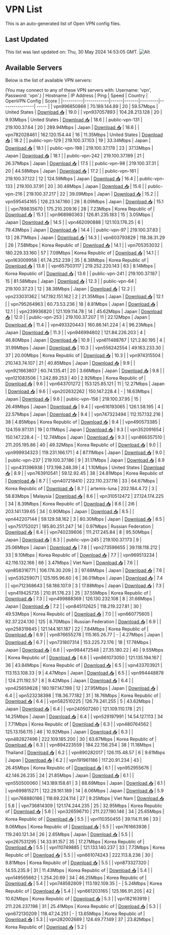 # VPN List

This is an auto-generated list of Open VPN config files.

## Last Updated

This list was last updated on: Thu, 30 May 2024 14:53:05 GMT.
![Alt](https://repobeats.axiom.co/api/embed/186b98318ef1479477931607c1ad7d823f12451f.svg "Repobeats analytics image")

## Available Servers

Below is the list of available VPN servers:

(You may connect to any of these VPN servers with: Username: 'vpn', Password: 'vpn'.)
| Hostname | IP Address | Ping | Speed | Country | OpenVPN Config | Score |
|----------|------------|------|-------|---------|----------------| ----- |
| vpn996850866 | 70.189.144.89 | 20 | 59.57Mbps | United States | [Download 📥](./configs/server_0_US.ovpn) | 19.0 |
| vpn937057893 | 104.28.213.128 | 20 | 9.93Mbps | United States | [Download 📥](./configs/server_1_US.ovpn) | 18.6 |
| public-vpn-131 | 219.100.37.64 | 20 | 289.94Mbps | Japan | [Download 📥](./configs/server_2_JP.ovpn) | 18.6 |
| vpn782028461 | 162.120.154.44 | 16 | 11.35Mbps | United States | [Download 📥](./configs/server_3_US.ovpn) | 18.2 |
| public-vpn-129 | 219.100.37.103 | 19 | 33.34Mbps | Japan | [Download 📥](./configs/server_4_JP.ovpn) | 18.1 |
| public-vpn-198 | 219.100.37.178 | 23 | 37.13Mbps | Japan | [Download 📥](./configs/server_5_JP.ovpn) | 18.1 |
| public-vpn-242 | 219.100.37.189 | 21 | 26.37Mbps | Japan | [Download 📥](./configs/server_6_JP.ovpn) | 17.5 |
| public-vpn-98 | 219.100.37.31 | 20 | 44.58Mbps | Japan | [Download 📥](./configs/server_7_JP.ovpn) | 17.2 |
| public-vpn-161 | 219.100.37.122 | 12 | 124.59Mbps | Japan | [Download 📥](./configs/server_8_JP.ovpn) | 16.4 |
| public-vpn-133 | 219.100.37.91 | 20 | 30.48Mbps | Japan | [Download 📥](./configs/server_9_JP.ovpn) | 15.6 |
| public-vpn-216 | 219.100.37.217 | 22 | 39.09Mbps | Japan | [Download 📥](./configs/server_10_JP.ovpn) | 15.2 |
| vpn595454165 | 126.23.147.160 | 28 | 8.09Mbps | Japan | [Download 📥](./configs/server_11_JP.ovpn) | 15.1 |
| vpn789835670 | 175.210.209.16 | 28 | 7.23Mbps | Korea Republic of | [Download 📥](./configs/server_12_KR.ovpn) | 15.1 |
| vpn968980363 | 126.81.235.183 | 15 | 3.05Mbps | Japan | [Download 📥](./configs/server_13_JP.ovpn) | 14.5 |
| vpn462090888 | 121.103.176.25 | 6 | 79.43Mbps | Japan | [Download 📥](./configs/server_14_JP.ovpn) | 14.4 |
| public-vpn-97 | 219.100.37.83 | 13 | 28.71Mbps | Japan | [Download 📥](./configs/server_15_JP.ovpn) | 14.3 |
| vpn603793829 | 118.38.31.29 | 26 | 7.58Mbps | Korea Republic of | [Download 📥](./configs/server_16_KR.ovpn) | 14.1 |
| vpn705353032 | 180.229.33.160 | 57 | 7.09Mbps | Korea Republic of | [Download 📥](./configs/server_17_KR.ovpn) | 14.1 |
| vpn163009958 | 61.74.252.239 | 35 | 8.38Mbps | Korea Republic of | [Download 📥](./configs/server_18_KR.ovpn) | 13.8 |
| vpn657503117 | 219.252.220.143 | 63 | 8.14Mbps | Korea Republic of | [Download 📥](./configs/server_19_KR.ovpn) | 13.6 |
| public-vpn-241 | 219.100.37.187 | 15 | 81.58Mbps | Japan | [Download 📥](./configs/server_20_JP.ovpn) | 12.3 |
| public-vpn-64 | 219.100.37.23 | 12 | 38.38Mbps | Japan | [Download 📥](./configs/server_21_JP.ovpn) | 12.2 |
| vpn233031362 | 147.192.151.162 | 2 | 21.35Mbps | Japan | [Download 📥](./configs/server_22_JP.ovpn) | 12.1 |
| vpn795264963 | 60.73.53.236 | 18 | 8.81Mbps | Japan | [Download 📥](./configs/server_23_JP.ovpn) | 12.1 |
| vpn239936820 | 121.109.114.78 | 14 | 45.62Mbps | Japan | [Download 📥](./configs/server_24_JP.ovpn) | 12.0 |
| public-vpn-253 | 219.100.37.207 | 11 | 22.12Mbps | Japan | [Download 📥](./configs/server_25_JP.ovpn) | 11.4 |
| vpn493320443 | 160.86.141.224 | 4 | 96.23Mbps | Japan | [Download 📥](./configs/server_26_JP.ovpn) | 11.3 |
| vpn946994802 | 121.84.226.203 | 4 | 46.80Mbps | Japan | [Download 📥](./configs/server_27_JP.ovpn) | 10.9 |
| vpn611488767 | 121.2.80.195 | 4 | 31.99Mbps | Japan | [Download 📥](./configs/server_28_JP.ovpn) | 10.3 |
| vpn556242554 | 49.163.233.30 | 37 | 20.00Mbps | Korea Republic of | [Download 📥](./configs/server_29_KR.ovpn) | 10.3 |
| vpn974315504 | 210.143.74.107 | 21 | 40.85Mbps | Japan | [Download 📥](./configs/server_30_JP.ovpn) | 9.9 |
| vpn921663807 | 60.74.135.41 | 20 | 3.66Mbps | Japan | [Download 📥](./configs/server_31_JP.ovpn) | 9.8 |
| vpn121083506 | 1.242.89.253 | 40 | 2.92Mbps | Korea Republic of | [Download 📥](./configs/server_32_KR.ovpn) | 9.6 |
| vpn643701272 | 153.125.85.121 | 11 | 12.27Mbps | Japan | [Download 📥](./configs/server_33_JP.ovpn) | 9.6 |
| vpn202632262 | 150.147.228.4 | - | 18.63Mbps | Japan | [Download 📥](./configs/server_34_JP.ovpn) | 9.6 |
| public-vpn-156 | 219.100.37.95 | 15 | 26.49Mbps | Japan | [Download 📥](./configs/server_35_JP.ovpn) | 9.4 |
| vpn616193065 | 126.1.58.195 | 4 | 22.57Mbps | Japan | [Download 📥](./configs/server_36_JP.ovpn) | 9.4 |
| vpn747323494 | 112.157.132.216 | 38 | 4.85Mbps | Korea Republic of | [Download 📥](./configs/server_37_KR.ovpn) | 9.4 |
| vpn490573385 | 124.159.97.131 | 19 | 0.11Mbps | Japan | [Download 📥](./configs/server_38_JP.ovpn) | 9.3 |
| vpn352091654 | 150.147.228.4 | - | 12.74Mbps | Japan | [Download 📥](./configs/server_39_JP.ovpn) | 9.3 |
| vpn866357510 | 211.205.195.86 | 40 | 49.32Mbps | Korea Republic of | [Download 📥](./configs/server_40_KR.ovpn) | 9.0 |
| vpn999934323 | 119.231.166.171 | 4 | 87.11Mbps | Japan | [Download 📥](./configs/server_41_JP.ovpn) | 9.0 |
| public-vpn-237 | 219.100.37.186 | 9 | 31.17Mbps | Japan | [Download 📥](./configs/server_42_JP.ovpn) | 8.9 |
| vpn431396938 | 173.198.248.39 | 4 | 1.10Mbps | United States | [Download 📥](./configs/server_43_US.ovpn) | 8.9 |
| vpn763910541 | 59.12.92.45 | 38 | 24.81Mbps | Korea Republic of | [Download 📥](./configs/server_44_KR.ovpn) | 8.7 |
| vpn407218410 | 222.110.237.116 | 33 | 64.67Mbps | Korea Republic of | [Download 📥](./configs/server_45_KR.ovpn) | 8.7 |
| artemis-luna | 202.184.4.72 | 3 | 58.83Mbps | Malaysia | [Download 📥](./configs/server_46_MY.ovpn) | 8.6 |
| vpn310512472 | 27.124.174.225 | 34 | 8.39Mbps | Korea Republic of | [Download 📥](./configs/server_47_KR.ovpn) | 8.6 |
| 2i6 | 203.141.139.65 | 34 | 0.90Mbps | Japan | [Download 📥](./configs/server_48_JP.ovpn) | 8.5 |
| vpn442207144 | 59.129.58.162 | 3 | 80.30Mbps | Japan | [Download 📥](./configs/server_49_JP.ovpn) | 8.5 |
| vpn751752021 | 185.80.251.247 | 14 | 0.97Mbps | Russian Federation | [Download 📥](./configs/server_50_RU.ovpn) | 8.4 |
| vpn740239606 | 111.217.245.84 | 8 | 95.50Mbps | Japan | [Download 📥](./configs/server_51_JP.ovpn) | 8.3 |
| public-vpn-245 | 219.100.37.173 | 9 | 25.06Mbps | Japan | [Download 📥](./configs/server_52_JP.ovpn) | 7.8 |
| vpn273596655 | 39.118.118.212 | 33 | 9.10Mbps | Korea Republic of | [Download 📥](./configs/server_53_KR.ovpn) | 7.7 |
| vpn969513234 | 42.116.132.166 | 66 | 3.47Mbps | Viet Nam | [Download 📥](./configs/server_54_VN.ovpn) | 7.6 |
| vpn858316771 | 106.176.30.209 | 3 | 97.68Mbps | Japan | [Download 📥](./configs/server_55_JP.ovpn) | 7.6 |
| vpn535259071 | 125.195.96.60 | 6 | 36.01Mbps | Japan | [Download 📥](./configs/server_56_JP.ovpn) | 7.4 |
| vpn712368643 | 58.188.107.9 | 3 | 17.88Mbps | Japan | [Download 📥](./configs/server_57_JP.ovpn) | 7.3 |
| vpn419425735 | 210.91.176.23 | 25 | 37.55Mbps | Korea Republic of | [Download 📥](./configs/server_58_KR.ovpn) | 7.3 |
| vpn499888369 | 126.130.232.108 | 8 | 31.66Mbps | Japan | [Download 📥](./configs/server_59_JP.ovpn) | 7.2 |
| vpn845112625 | 118.219.227.81 | 30 | 49.53Mbps | Korea Republic of | [Download 📥](./configs/server_60_KR.ovpn) | 7.0 |
| vpn660775605 | 92.37.224.130 | 125 | 8.70Mbps | Russian Federation | [Download 📥](./configs/server_61_RU.ovpn) | 6.9 |
| vpn258319845 | 121.144.161.187 | 22 | 7.84Mbps | Korea Republic of | [Download 📥](./configs/server_62_KR.ovpn) | 6.9 |
| vpn876655276 | 115.165.26.77 | - | 4.27Mbps | Japan | [Download 📥](./configs/server_63_JP.ovpn) | 6.7 |
| vpn731807314 | 153.225.72.176 | 18 | 17.78Mbps | Japan | [Download 📥](./configs/server_64_JP.ovpn) | 6.6 |
| vpn984472548 | 27.35.180.22 | 40 | 9.55Mbps | Korea Republic of | [Download 📥](./configs/server_65_KR.ovpn) | 6.6 |
| vpn861073050 | 121.135.194.167 | 36 | 43.84Mbps | Korea Republic of | [Download 📥](./configs/server_66_KR.ovpn) | 6.5 |
| vpn433703921 | 113.153.108.33 | 9 | 4.47Mbps | Japan | [Download 📥](./configs/server_67_JP.ovpn) | 6.5 |
| vpn994448878 | 124.211.192.57 | 8 | 9.42Mbps | Japan | [Download 📥](./configs/server_68_JP.ovpn) | 6.4 |
| vpn425659828 | 180.197.147.198 | 12 | 27.95Mbps | Japan | [Download 📥](./configs/server_69_JP.ovpn) | 6.4 |
| vpn523238398 | 118.36.77.182 | 31 | 18.76Mbps | Korea Republic of | [Download 📥](./configs/server_70_KR.ovpn) | 6.4 |
| vpn582510225 | 126.79.241.255 | 5 | 43.62Mbps | Japan | [Download 📥](./configs/server_71_JP.ovpn) | 6.4 |
| vpn240507260 | 121.109.110.178 | 21 | 14.25Mbps | Japan | [Download 📥](./configs/server_72_JP.ovpn) | 6.4 |
| vpn529197991 | 14.54.127.113 | 34 | 7.71Mbps | Korea Republic of | [Download 📥](./configs/server_73_KR.ovpn) | 6.3 |
| vpn480764562 | 125.13.156.115 | 46 | 10.92Mbps | Japan | [Download 📥](./configs/server_74_JP.ovpn) | 6.3 |
| vpn482827496 | 222.109.185.200 | 30 | 63.67Mbps | Korea Republic of | [Download 📥](./configs/server_75_KR.ovpn) | 6.3 |
| vpn894223559 | 184.22.156.254 | 38 | 11.18Mbps | Thailand | [Download 📥](./configs/server_76_TH.ovpn) | 6.2 |
| vpn890282017 | 126.115.48.57 | 6 | 9.61Mbps | Japan | [Download 📥](./configs/server_77_JP.ovpn) | 6.2 |
| vpn191961186 | 117.20.91.234 | 43 | 26.45Mbps | Korea Republic of | [Download 📥](./configs/server_78_KR.ovpn) | 6.1 |
| vpn952955676 | 42.146.26.235 | 24 | 21.85Mbps | Japan | [Download 📥](./configs/server_79_JP.ovpn) | 6.1 |
| vpn550500060 | 143.189.158.61 | 3 | 88.69Mbps | Japan | [Download 📥](./configs/server_80_JP.ovpn) | 6.1 |
| vpn699815271 | 122.29.161.189 | 14 | 8.06Mbps | Japan | [Download 📥](./configs/server_81_JP.ovpn) | 5.9 |
| vpn768880186 | 118.69.224.114 | 27 | 9.25Mbps | Viet Nam | [Download 📥](./configs/server_82_VN.ovpn) | 5.8 |
| vpn736814309 | 121.174.244.235 | 25 | 32.95Mbps | Korea Republic of | [Download 📥](./configs/server_83_KR.ovpn) | 5.6 |
| vpn326596710 | 211.227.190.146 | 34 | 25.65Mbps | Korea Republic of | [Download 📥](./configs/server_84_KR.ovpn) | 5.5 |
| vpn110350455 | 39.114.11.96 | 33 | 9.06Mbps | Korea Republic of | [Download 📥](./configs/server_85_KR.ovpn) | 5.5 |
| vpn761663936 | 119.240.121.34 | 26 | 2.65Mbps | Japan | [Download 📥](./configs/server_86_JP.ovpn) | 5.5 |
| vpn267531295 | 14.33.91.157 | 35 | 17.27Mbps | Korea Republic of | [Download 📥](./configs/server_87_KR.ovpn) | 5.5 |
| vpn110749885 | 121.133.140.237 | 33 | 7.73Mbps | Korea Republic of | [Download 📥](./configs/server_88_KR.ovpn) | 5.5 |
| vpn661074243 | 222.113.8.236 | 30 | 9.81Mbps | Korea Republic of | [Download 📥](./configs/server_89_KR.ovpn) | 5.5 |
| vpn873327320 | 14.55.235.9 | 31 | 11.43Mbps | Korea Republic of | [Download 📥](./configs/server_90_KR.ovpn) | 5.4 |
| vpn149565662 | 1.254.20.69 | 34 | 46.25Mbps | Korea Republic of | [Download 📥](./configs/server_91_KR.ovpn) | 5.4 |
| vpn748582809 | 113.192.109.35 | - | 5.24Mbps | Korea Republic of | [Download 📥](./configs/server_92_KR.ovpn) | 5.4 |
| vpn661203165 | 125.186.91.205 | 42 | 10.62Mbps | Korea Republic of | [Download 📥](./configs/server_93_KR.ovpn) | 5.3 |
| vpn182163919 | 211.226.237.198 | 31 | 25.41Mbps | Korea Republic of | [Download 📥](./configs/server_94_KR.ovpn) | 5.3 |
| vpn672130209 | 118.47.24.251 | - | 13.65Mbps | Korea Republic of | [Download 📥](./configs/server_95_KR.ovpn) | 5.3 |
| vpn282002689 | 124.49.77.149 | 37 | 23.82Mbps | Korea Republic of | [Download 📥](./configs/server_96_KR.ovpn) | 5.2 |
